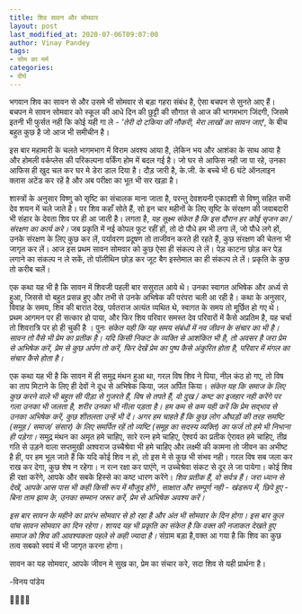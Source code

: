 ```yaml
---
title: शिव सावन और सोमवार
layout: post
last_modified_at: 2020-07-06T09:07:00
author: Vinay Pandey
tags:
- सोम का मर्म
categories:
- दीर्घ
---
```

भगवान शिव का सावन से और उसमे भी सोमवार से बड़ा गहरा संबंध है, ऐसा बचपन से सुनते आए हैं। बचपन मे सावन सोमवार को स्कूल की आधे दिन की छुट्टी की सौगात से आज की भागमभाग जिंदगी, जिसमे इतनी भी फुर्सत नही कि कोई यही गा ले - _'तेरी दो टकिया की नौकरी, मेरा लाखों का सावन जाए_', के बीच बहुत कुछ है जो आज भी समीचीन है। 

इस बार महामारी के चलते भागमभाग में विराम अवश्य आया है, लेकिन भय और आशंका के साथ आया है और होमली वर्कप्लेस की परिकल्पना वर्किंग होम में बदल गई है। जो घर से आफिस नही जा पा रहे, उनका आफिस ही खुद चल कर घर मे डेरा डाल दिया है। दौड़ जारी है, के.जी. के बच्चे भी 6 घंटे ऑनलाइन क्लास अटेंड कर रहें है और अब परीक्षा का भूत भी सर खड़ा है।

शास्त्रों के अनुसार विष्णु को सृष्टि का संचालक माना जाता है, परन्तु देवशयनी एकादशी से विष्णु सहित सभी देव शयन में चले जाते है। पर शिव कहाँ सोते हैं, सो इन चार महीनों के लिए सृष्टि के संरक्षण की जवाबदारी भी संहार के देवता शिव पर ही आ जाती है। लगता है, *यह सूक्ष्म संकेत है कि इस दौरान हर कोई सृजन का / संरक्षण का कार्य करे।* जब प्रकृति में नई कोपल फुट रहीं हों, तो दो पौधे हम भी लगा लें, जो पौधे लगे हों, उनके संरक्षण के लिए कुछ कर लें, पर्यावरण प्रदूषण तो ताजीवन करते ही रहते हैं, कुछ संरक्षण की चेतना भी जागृत कर लें। आज इस प्रथम सावन सोमवार को कुछ ऐसा ही संकल्प ले लें। पेड़ काटना छोड़ कर पेड़ लगाने का संकल्प न ले सकें, तो पॉलीथिन छोड़ कर जूट बैग इस्तेमाल का ही संकल्प ले लें। प्रकृति के कुछ तो करीब चलें।

एक कथा यह भी है कि सावन में शिवजी पहली बार ससुराल आये थे। उनका स्वागत अभिषेक और अर्ध्य से हुआ, जिससे वो बहुत प्रसन्न हुए और तभी से उनके अभिषेक की परंपरा चली आ रही है। कथा के अनुसार, विवाह के समय, शिव की बारात देख, पर्वतराज अत्यंत व्यथित थे, स्वागत के समय तो मूर्छित हो गए थे। प्रथम आगमन पर ही सत्कार हो पाया, और फिर शिव परिवार समस्त देव परिवारों में कैसे अप्रतिम है, यह चर्चा तो शिवरात्रि पर हो ही चुकी है । पुनः *संकेत यही कि यह समय संबंधों में नव जीवन के संचार का भी है। सावन तो वैसे भी प्रेम का प्रतीक है। यदि किसी निकट के व्यक्ति से आशंकित भी है, तो अवसर है जरा प्रेम से अभिषेक करें, प्रेम से कुछ अर्पण तो करें, फिर देखें प्रेम का पुष्प कैसे अंकुरित होता है, परिवार में मंगल का संचार कैसे होता है।* 

एक कथा यह भी है कि सावन में ही समुद्र मंथन हुआ था, गरल विष शिव ने पिया, नील कंठ हो गए, तो विष का ताप मिटाने के लिए ही देवों ने दूध से अभिषेक किया, जल अर्पित किया। *संकेत यह कि समाज के लिए कुछ करने वाले भी बहुत सी पीड़ा से गुजरते हैं, विष से तपते हैं, वो दुख / कष्ट का इजहार नही करेंगे पर गला उनका भी जलता है, शरीर उनका भी नीला पड़ता है।  हम कम से कम यही करें कि प्रेम सद्भाव से उनका अभिषेक करें, कुछ शीतलता उन्हें भी दें। अगर हम चाहते हैं कि कुछ लोग औघड़ों की तरह समष्टि (समूह / समाज/ संसार) के लिए समर्पित रहें तो व्यष्टि (समूह का सदस्य व्यक्ति) का फर्ज तो हमे भी निभाना ही पड़ेगा।* समुद्र मंथन का अमृत हमे चाहिए, सारे रत्न हमे चाहिए, ऐश्वर्य का प्रतीक ऐरावत हमे चाहिए, तीव्र गति से उड़ने वाला सप्तमुखी अश्वराज उच्चैश्रेवा भी हमे चाहिए और लक्ष्मी की कामना तो जीवन का अभीष्ट है ही, पर हम भूल जाते हैं कि यदि कोई शिव न हो, तो इस मे से कुछ भी संभव नही। गरल विष सब जला कर राख कर देगा, कुछ शेष न रहेगा। न रत्न रक्षा कर पाएंगे, न उच्चेश्रेवा संकट से दूर ले जा पायेगा। कोई शिव ही रक्षा करेंगे, आपके और सबके हिस्से का कष्ट धारण करेंगे। *शिव प्रतीक हैं, वो सर्वत्र हैं। जरा ध्यान से देखें, आपके आस पास भी कही किसी रूप में मौजूद होंगे , साक्षात और सम्पूर्ण नही - खंडरूप में, छिपे हुए - बिना ताम झाम के, उनका सम्मान जरूर करें, प्रेम से अभिषेक अवश्य करें।* 

*इस बार सावन के महीने का प्रारंभ सोमवार से हो रहा है और अंत भी सोमवार के दिन होगा। इस बार कुल पांच सावन सोमवार का दिन रहेगा। शायद यह भी प्रकृति का संकेत है कि वक्त की नजाकत देखते हुए समाज को शिव की आवश्यकता पहले से कही ज्यादा है।* संग्राम बड़ा है,वक्त आ गया है कि शिव का कुछ तत्व सबको स्वयं में भी जागृत करना होगा। 

सावन का यह सोमवार, आपके जीवन मे सुख का, प्रेम का संचार करे, सदा शिव से यही प्रार्थना है।

-विनय पांडेय

🙏🌷🌷🙏


